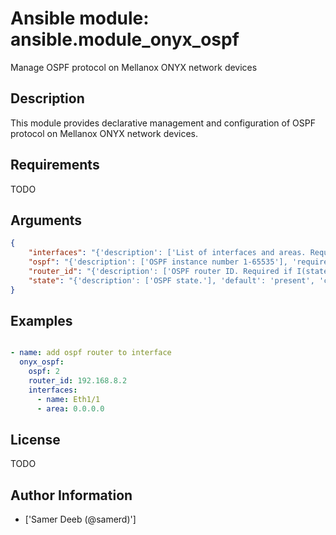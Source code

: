 # Ansible module: ansible.module_onyx_ospf


Manage OSPF protocol on Mellanox ONYX network devices

## Description

This module provides declarative management and configuration of OSPF protocol on Mellanox ONYX network devices.

## Requirements

TODO

## Arguments

``` json
{
    "interfaces": "{'description': ['List of interfaces and areas. Required if I(state=present).'], 'suboptions': {'name': {'description': ['Intrface name.'], 'required': True}, 'area': {'description': ['OSPF area.'], 'required': True}}}",
    "ospf": "{'description': ['OSPF instance number 1-65535'], 'required': True}",
    "router_id": "{'description': ['OSPF router ID. Required if I(state=present).']}",
    "state": "{'description': ['OSPF state.'], 'default': 'present', 'choices': ['present', 'absent']}",
}
```

## Examples


``` yaml

- name: add ospf router to interface
  onyx_ospf:
    ospf: 2
    router_id: 192.168.8.2
    interfaces:
      - name: Eth1/1
      - area: 0.0.0.0

```

## License

TODO

## Author Information
  - ['Samer Deeb (@samerd)']
